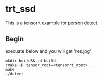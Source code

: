# trt_ssd
This is a tensorrt example for person detect.

## Begin
execuate below and you will get 'res.jpg'
```Shell
mkdir build&& cd build
cmake -D tensor_root=<tensorrt_root> ..
make
./detect

```

